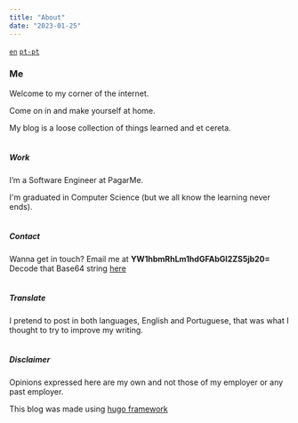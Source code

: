 ```yaml
---
title: "About"
date: "2023-01-25"
---
```

<code><a href="/about">en</a></code>
<code><a href="/pt-pt/about">pt-pt</a></code>

### Me

Welcome to my corner of the internet.

Come on in and make yourself at home.

My blog is a loose collection of things learned and et cereta.
<br/><br/>

##### Work

I’m a Software Engineer at PagarMe.

I'm graduated in Computer Science (but we all know the learning never ends).
<br/><br/>
##### Contact

Wanna get in touch? Email me at **YW1hbmRhLm1hdGFAbGl2ZS5jb20=**
<br/>
Decode that Base64 string [here](https://www.base64decode.org/)
<br/><br/>
##### Translate

I pretend to post in both languages, English and Portuguese, that was what I thought to try to improve my writing.
<br/><br/>
##### Disclaimer
Opinions expressed here are my own and not those of my employer or any past employer.

This blog was made using [hugo framework](https://gohugo.io/)

